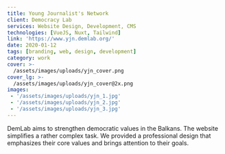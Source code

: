 ```yaml
---
title: Young Journalist's Network
client: Democracy Lab
services: Website Design, Development, CMS
technologies: [VueJS, Nuxt, Tailwind]
link: 'https://www.yjn.demlab.org/'
date: 2020-01-12
tags: [branding, web, design, development]
category: work
cover: >-
  /assets/images/uploads/yjn_cover.png
cover_lg: >-
  /assets/images/uploads/yjn_cover@2x.png
images:
 - '/assets/images/uploads/yjn_1.jpg'
 - '/assets/images/uploads/yjn_2.jpg'
 - '/assets/images/uploads/yjn_3.jpg'
---
```


DemLab aims to strengthen democratic values in the Balkans. The website simplifies a rather complex task. We provided
a professional design that emphasizes their core values and brings attention to their goals.
